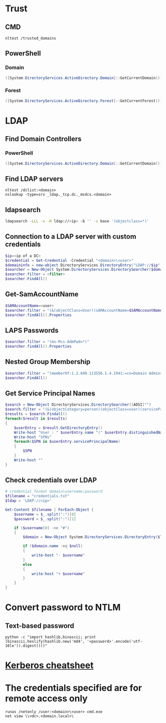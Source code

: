 # Trust
## CMD
```batchfile
nltest /trusted_domains
```
## PowerShell
### Domain
```powershell
([System.DirectoryServices.ActiveDirectory.Domain]::GetCurrentDomain()).GetAllTrustRelationships()
```
### Forest
```powershell
([System.DirectoryServices.ActiveDirectory.Forest]::GetCurrentForest()).GetAllTrustRelationships()
```

# LDAP

## Find Domain Controllers
### PowerShell
```powershell
([System.DirectoryServices.ActiveDirectory.Domain]::GetCurrentDomain()).DomainControllers
```

## Find LDAP servers

```batchfile
nltest /dclist:<domain>
nslookup -type=srv _ldap._tcp.dc._msdcs.<domain>
```

## ldapsearch
```sh
ldapsearch -LLL -x -H ldap://<ip> -b '' -s base '(objectclass=*)'
```

## Connection to a LDAP server with custom credentials 
```powershell
$ip=<ip of a DC>
$credential = Get-Credential -Credential "<domain>\<user>"
$domaininfo = new-object DirectoryServices.DirectoryEntry("LDAP://$ip",$($credential.UserName),$($credential.GetNetworkCredential().password))
$searcher = New-Object System.DirectoryServices.DirectorySearcher($domaininfo)
$searcher.filter = <filter>
$searcher.FindAll()
```

## Get-SamAccountName
```powershell
$SAMAccountName=<user>
$searcher.filter = "(&(objectClass=User)(sAMAccountName=$SAMAccountName))"
$searcher.findAll().Properties
```
## LAPS Passwords
```powershell
$searcher.filter = "(ms-Mcs-AdmPwd=*)"
$searcher.findAll().Properties
```

## Nested Group Membership
```powershell
$searcher.filter = "(memberOf:1.2.840.113556.1.4.1941:=cn=Domain Admins,cn=Users,dc=example,dc=com)"
$searcher.FindAll()
```

## Get Service Principal Names
```powershell
$search = New-Object DirectoryServices.DirectorySearcher([ADSI]"")
$search.filter = "(&(objectCategory=person)(objectClass=user)(servicePrincipalName=*))"
$results = $search.Findall()
foreach($result in $results)
{
	$userEntry = $result.GetDirectoryEntry()
	Write-host "User : " $userEntry.name "(" $userEntry.distinguishedName ")"
	Write-host "SPNs"        
	foreach($SPN in $userEntry.servicePrincipalName)
	{
		$SPN       
	}
	Write-host ""
}
```

## Check credentials over LDAP
```powershell
# credential format domain\username:password
$filename = "credentials.txt"
$ldap = 'LDAP://<ip>'

Get-Content $filename | ForEach-Object {
	$username = $_.split(":")[0]
	$password = $_.split(":")[1]

	if ($username[0] -ne "#")
	{
		$domain = New-Object System.DirectoryServices.DirectoryEntry($ldap,$username,$password)

		if ($domain.name -eq $null)
		{
			write-host "- $username"
		}
		else
		{
			write-host "+ $username"
		}
	}
}
```

#  Convert password to NTLM

## Text-based password
```console
python -c "import hashlib,binascii; print (binascii.hexlify(hashlib.new('md4', '<password>'.encode('utf-16le')).digest()))"
```

# [Kerberos cheatsheet](https://github.com/okazymyrov/piki/blob/master/kerberos_attacks_cheatsheet.md)

#  The credentials specified are for remote access only
```batchfile
runas /netonly /user:<domain>\<user> cmd.exe
net view \\<dc>.<domain.local>\
```
